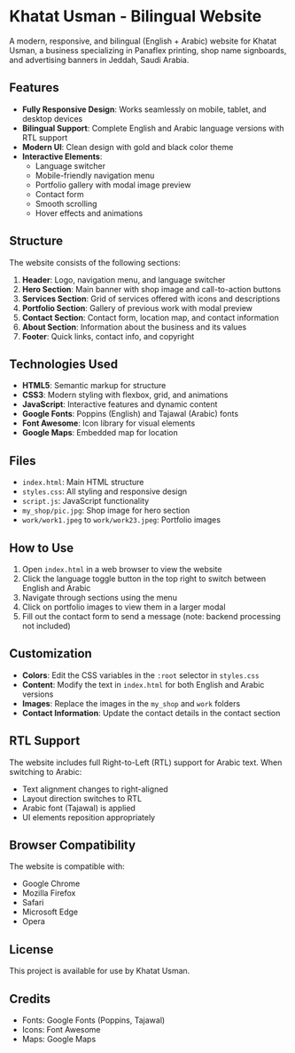 # Khatat Usman - Bilingual Website

A modern, responsive, and bilingual (English + Arabic) website for Khatat Usman, a business specializing in Panaflex printing, shop name signboards, and advertising banners in Jeddah, Saudi Arabia.

## Features

- **Fully Responsive Design**: Works seamlessly on mobile, tablet, and desktop devices
- **Bilingual Support**: Complete English and Arabic language versions with RTL support
- **Modern UI**: Clean design with gold and black color theme
- **Interactive Elements**:
  - Language switcher
  - Mobile-friendly navigation menu
  - Portfolio gallery with modal image preview
  - Contact form
  - Smooth scrolling
  - Hover effects and animations

## Structure

The website consists of the following sections:

1. **Header**: Logo, navigation menu, and language switcher
2. **Hero Section**: Main banner with shop image and call-to-action buttons
3. **Services Section**: Grid of services offered with icons and descriptions
4. **Portfolio Section**: Gallery of previous work with modal preview
5. **Contact Section**: Contact form, location map, and contact information
6. **About Section**: Information about the business and its values
7. **Footer**: Quick links, contact info, and copyright

## Technologies Used

- **HTML5**: Semantic markup for structure
- **CSS3**: Modern styling with flexbox, grid, and animations
- **JavaScript**: Interactive features and dynamic content
- **Google Fonts**: Poppins (English) and Tajawal (Arabic) fonts
- **Font Awesome**: Icon library for visual elements
- **Google Maps**: Embedded map for location

## Files

- `index.html`: Main HTML structure
- `styles.css`: All styling and responsive design
- `script.js`: JavaScript functionality
- `my_shop/pic.jpg`: Shop image for hero section
- `work/work1.jpeg` to `work/work23.jpeg`: Portfolio images

## How to Use

1. Open `index.html` in a web browser to view the website
2. Click the language toggle button in the top right to switch between English and Arabic
3. Navigate through sections using the menu
4. Click on portfolio images to view them in a larger modal
5. Fill out the contact form to send a message (note: backend processing not included)

## Customization

- **Colors**: Edit the CSS variables in the `:root` selector in `styles.css`
- **Content**: Modify the text in `index.html` for both English and Arabic versions
- **Images**: Replace the images in the `my_shop` and `work` folders
- **Contact Information**: Update the contact details in the contact section

## RTL Support

The website includes full Right-to-Left (RTL) support for Arabic text. When switching to Arabic:

- Text alignment changes to right-aligned
- Layout direction switches to RTL
- Arabic font (Tajawal) is applied
- UI elements reposition appropriately

## Browser Compatibility

The website is compatible with:

- Google Chrome
- Mozilla Firefox
- Safari
- Microsoft Edge
- Opera

## License

This project is available for use by Khatat Usman.

## Credits

- Fonts: Google Fonts (Poppins, Tajawal)
- Icons: Font Awesome
- Maps: Google Maps
